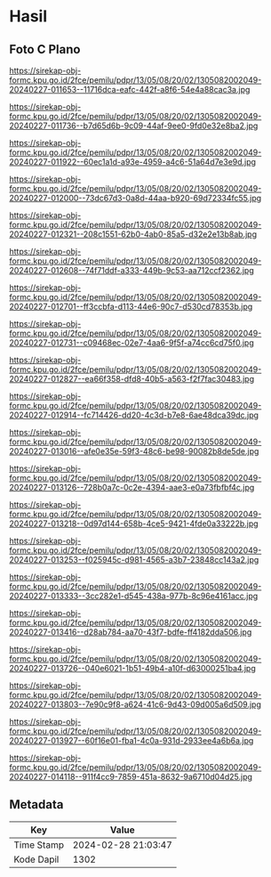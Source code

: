 # Hasil

## Foto C Plano

https://sirekap-obj-formc.kpu.go.id/2fce/pemilu/pdpr/13/05/08/20/02/1305082002049-20240227-011653--11716dca-eafc-442f-a8f6-54e4a88cac3a.jpg

https://sirekap-obj-formc.kpu.go.id/2fce/pemilu/pdpr/13/05/08/20/02/1305082002049-20240227-011736--b7d65d6b-9c09-44af-9ee0-9fd0e32e8ba2.jpg

https://sirekap-obj-formc.kpu.go.id/2fce/pemilu/pdpr/13/05/08/20/02/1305082002049-20240227-011922--60ec1a1d-a93e-4959-a4c6-51a64d7e3e9d.jpg

https://sirekap-obj-formc.kpu.go.id/2fce/pemilu/pdpr/13/05/08/20/02/1305082002049-20240227-012000--73dc67d3-0a8d-44aa-b920-69d72334fc55.jpg

https://sirekap-obj-formc.kpu.go.id/2fce/pemilu/pdpr/13/05/08/20/02/1305082002049-20240227-012321--208c1551-62b0-4ab0-85a5-d32e2e13b8ab.jpg

https://sirekap-obj-formc.kpu.go.id/2fce/pemilu/pdpr/13/05/08/20/02/1305082002049-20240227-012608--74f71ddf-a333-449b-9c53-aa712ccf2362.jpg

https://sirekap-obj-formc.kpu.go.id/2fce/pemilu/pdpr/13/05/08/20/02/1305082002049-20240227-012701--ff3ccbfa-d113-44e6-90c7-d530cd78353b.jpg

https://sirekap-obj-formc.kpu.go.id/2fce/pemilu/pdpr/13/05/08/20/02/1305082002049-20240227-012731--c09468ec-02e7-4aa6-9f5f-a74cc6cd75f0.jpg

https://sirekap-obj-formc.kpu.go.id/2fce/pemilu/pdpr/13/05/08/20/02/1305082002049-20240227-012827--ea66f358-dfd8-40b5-a563-f2f7fac30483.jpg

https://sirekap-obj-formc.kpu.go.id/2fce/pemilu/pdpr/13/05/08/20/02/1305082002049-20240227-012914--fc714426-dd20-4c3d-b7e8-6ae48dca39dc.jpg

https://sirekap-obj-formc.kpu.go.id/2fce/pemilu/pdpr/13/05/08/20/02/1305082002049-20240227-013016--afe0e35e-59f3-48c6-be98-90082b8de5de.jpg

https://sirekap-obj-formc.kpu.go.id/2fce/pemilu/pdpr/13/05/08/20/02/1305082002049-20240227-013126--728b0a7c-0c2e-4394-aae3-e0a73fbfbf4c.jpg

https://sirekap-obj-formc.kpu.go.id/2fce/pemilu/pdpr/13/05/08/20/02/1305082002049-20240227-013218--0d97d144-658b-4ce5-9421-4fde0a33222b.jpg

https://sirekap-obj-formc.kpu.go.id/2fce/pemilu/pdpr/13/05/08/20/02/1305082002049-20240227-013253--f025945c-d981-4565-a3b7-23848cc143a2.jpg

https://sirekap-obj-formc.kpu.go.id/2fce/pemilu/pdpr/13/05/08/20/02/1305082002049-20240227-013333--3cc282e1-d545-438a-977b-8c96e4161acc.jpg

https://sirekap-obj-formc.kpu.go.id/2fce/pemilu/pdpr/13/05/08/20/02/1305082002049-20240227-013416--d28ab784-aa70-43f7-bdfe-ff4182dda506.jpg

https://sirekap-obj-formc.kpu.go.id/2fce/pemilu/pdpr/13/05/08/20/02/1305082002049-20240227-013726--040e6021-1b51-49b4-a10f-d63000251ba4.jpg

https://sirekap-obj-formc.kpu.go.id/2fce/pemilu/pdpr/13/05/08/20/02/1305082002049-20240227-013803--7e90c9f8-a624-41c6-9d43-09d005a6d509.jpg

https://sirekap-obj-formc.kpu.go.id/2fce/pemilu/pdpr/13/05/08/20/02/1305082002049-20240227-013927--60f16e01-fba1-4c0a-931d-2933ee4a6b6a.jpg

https://sirekap-obj-formc.kpu.go.id/2fce/pemilu/pdpr/13/05/08/20/02/1305082002049-20240227-014118--911f4cc9-7859-451a-8632-9a6710d04d25.jpg


## Metadata

| Key        | Value               |
| ---------- | ------------------- |
| Time Stamp | 2024-02-28 21:03:47 |
| Kode Dapil | 1302                |



